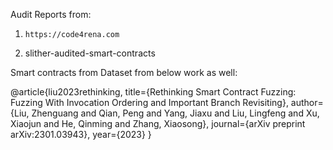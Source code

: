 
Audit Reports from:

1.     https://code4rena.com

2.    slither-audited-smart-contracts

Smart contracts from Dataset from below work as well:

@article{liu2023rethinking,
title={Rethinking Smart Contract Fuzzing: Fuzzing With Invocation Ordering and Important Branch Revisiting},
author={Liu, Zhenguang and Qian, Peng and Yang, Jiaxu and Liu, Lingfeng and Xu, Xiaojun and He, Qinming and Zhang, Xiaosong},
journal={arXiv preprint arXiv:2301.03943},
year={2023}
}



